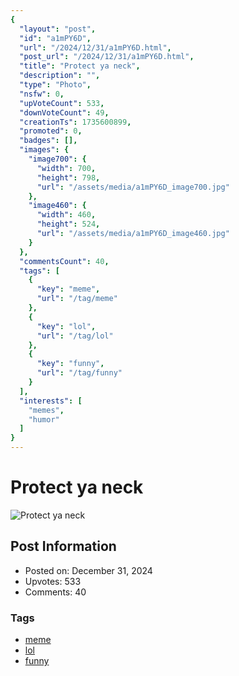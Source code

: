 ```yaml
---
{
  "layout": "post",
  "id": "a1mPY6D",
  "url": "/2024/12/31/a1mPY6D.html",
  "post_url": "/2024/12/31/a1mPY6D.html",
  "title": "Protect ya neck",
  "description": "",
  "type": "Photo",
  "nsfw": 0,
  "upVoteCount": 533,
  "downVoteCount": 49,
  "creationTs": 1735600899,
  "promoted": 0,
  "badges": [],
  "images": {
    "image700": {
      "width": 700,
      "height": 798,
      "url": "/assets/media/a1mPY6D_image700.jpg"
    },
    "image460": {
      "width": 460,
      "height": 524,
      "url": "/assets/media/a1mPY6D_image460.jpg"
    }
  },
  "commentsCount": 40,
  "tags": [
    {
      "key": "meme",
      "url": "/tag/meme"
    },
    {
      "key": "lol",
      "url": "/tag/lol"
    },
    {
      "key": "funny",
      "url": "/tag/funny"
    }
  ],
  "interests": [
    "memes",
    "humor"
  ]
}
---
```


# Protect ya neck

![Protect ya neck](/assets/media/a1mPY6D_image700.jpg)

## Post Information

- Posted on: December 31, 2024
- Upvotes: 533
- Comments: 40

### Tags

- [meme](/tag/meme)
- [lol](/tag/lol)
- [funny](/tag/funny)
